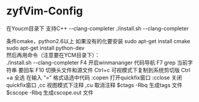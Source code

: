 # zyfVim-Config
在Youcm目录下 支持C++ --clang-completer
./install.sh --clang-completer

条件cmake，python2.6以上
如果没有的化要安装
sudo apt-get install cmake 
sudo apt-get install python-dev  
然后再用命令（注意要在YCM目录下）：  
./install.sh --clang-completer 
F4    开启winmananger    代码导航
F7    grep 当前字符串   要回车
F10   切换头文件和源文件
Ctrl+c  可视模式下复制到系统剪切版
Ctrl +a  全选    在输入 “=”  格式话选中代码
:copen 打开quickfix窗口
:cclose 关闭quickfix窗口
,cc   视图模式下注释
,cu   取消注释
$ctags -Rbq  生成tags 文件
$cscope -Rbq   生成cscope.out 文件
